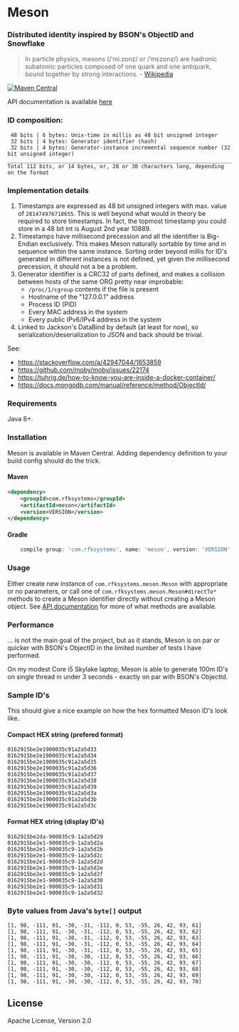 # Meson
### Distributed identity inspired by BSON's ObjectID and Snowflake

> In particle physics, mesons (/ˈmiːzɒnz/ or /ˈmɛzɒnz/) are hadronic subatomic particles composed of one quark and one antiquark, bound together by strong interactions. - [Wikipedia](https://en.wikipedia.org/wiki/Meson)


[![Maven Central](https://img.shields.io/maven-central/v/com.rfksystems/meson.svg?style=flat-square)](http://mvnrepository.com/artifact/com.rfksystems/meson)

API documentation is available [here](http://www.javadoc.io/doc/com.rfksystems/meson/)

### ID composition:

```
 48 bits | 6 bytes: Unix-time in millis as 48 bit unsigned integer 
 32 bits | 4 bytes: Generator identifier (hash)
 32 bits | 4 bytes: Generator-instance incremental sequence number (32 bit unsigned integer)
______________________________________________________________________________________________
Total 112 bits, or 14 bytes, or, 28 or 30 characters long, depending on the format
```

### Implementation details

1. Timestamps are expressed as 48 bit unsigned integers with max. value of `281474976710655`. This is well beyond what would in theory be required to store timestamps. In fact, the topmost timestamp you could store in a 48 bit int is August 2nd year 10889.
2. Timestamps have millisecond precession and all the identifier is Big-Endian exclusively. This makes Meson naturally sortable by time and in sequence within the same instance. Sorting order beyond millis for ID's generated in different instances is not defined, yet given the millisecond precession, it should not a be a problem.
3. Generator identifier is a CRC32 of parts defined, and makes a collision between hosts of the same ORG pretty near improbable:
    - `/proc/1/cgroup` contents if the file is present
    - Hostname of the "127.0.0.1" address
    - Process ID (PID)
    - Every MAC address in the system
    - Every public IPv6/IPv4 address in the system
4. Linked to Jackson's DataBind by default (at least for now), so serialization/deserialization to JSON and back should be trivial.
    
See:
- https://stackoverflow.com/a/42947044/1653859
- https://github.com/moby/moby/issues/22174
- https://tuhrig.de/how-to-know-you-are-inside-a-docker-container/
- https://docs.mongodb.com/manual/reference/method/ObjectId/
 
### Requirements

Java 8+.

### Installation

Meson is available in Maven Central. Adding dependency definition to your build config should do the trick.

#### Maven

```xml
<dependency>
    <groupId>com.rfksystems</groupId>
    <artifactId>meson</artifactId>
    <version>VERSION</version>
</dependency>
```

#### Gradle

```groovy
    compile group: 'com.rfksystems', name: 'meson', version: 'VERSION'
```

### Usage

Either create new instance of `com.rfksystems.meson.Meson` with appropriate or no parameters, or call one of
`com.rfksystems.meson.Meson#directTo*` methods to create a Meson identifier directly without creating
a Meson object. See [API documentation](http://www.javadoc.io/doc/com.rfksystems/meson/) for more of what methods are available.

### Performance

... is not the main goal of the project, but as it stands, Meson is on par or quicker with BSON's ObjectID
in the limited number of tests I have performed. 

On my modest Core i5 Skylake laptop, Meson is able to generate 100m ID's on single thread in under 3 seconds -
exactly on par with BSON's ObjectId.

### Sample ID's

This should give a nice example on how the hex formatted Meson ID's look like.

#### Compact HEX string (prefered format)

```
0162915be2e1900035c91a2a5d33
0162915be2e1900035c91a2a5d34
0162915be2e1900035c91a2a5d35
0162915be2e1900035c91a2a5d36
0162915be2e1900035c91a2a5d37
0162915be2e1900035c91a2a5d38
0162915be2e1900035c91a2a5d39
0162915be2e1900035c91a2a5d3a
0162915be2e1900035c91a2a5d3b
0162915be2e1900035c91a2a5d3c
```

#### Format HEX string (display ID's)

```
0162915be2da-900035c9-1a2a5d29
0162915be2e1-900035c9-1a2a5d2a
0162915be2e1-900035c9-1a2a5d2b
0162915be2e1-900035c9-1a2a5d2c
0162915be2e1-900035c9-1a2a5d2d
0162915be2e1-900035c9-1a2a5d2e
0162915be2e1-900035c9-1a2a5d2f
0162915be2e1-900035c9-1a2a5d30
0162915be2e1-900035c9-1a2a5d31
0162915be2e1-900035c9-1a2a5d32

```

### Byte values from Java's `byte[]` output

```
[1, 98, -111, 91, -30, -31, -112, 0, 53, -55, 26, 42, 93, 61]
[1, 98, -111, 91, -30, -31, -112, 0, 53, -55, 26, 42, 93, 62]
[1, 98, -111, 91, -30, -31, -112, 0, 53, -55, 26, 42, 93, 63]
[1, 98, -111, 91, -30, -31, -112, 0, 53, -55, 26, 42, 93, 64]
[1, 98, -111, 91, -30, -31, -112, 0, 53, -55, 26, 42, 93, 65]
[1, 98, -111, 91, -30, -30, -112, 0, 53, -55, 26, 42, 93, 66]
[1, 98, -111, 91, -30, -30, -112, 0, 53, -55, 26, 42, 93, 67]
[1, 98, -111, 91, -30, -30, -112, 0, 53, -55, 26, 42, 93, 68]
[1, 98, -111, 91, -30, -30, -112, 0, 53, -55, 26, 42, 93, 69]
[1, 98, -111, 91, -30, -30, -112, 0, 53, -55, 26, 42, 93, 70]
```

## License

Apache License, Version 2.0
